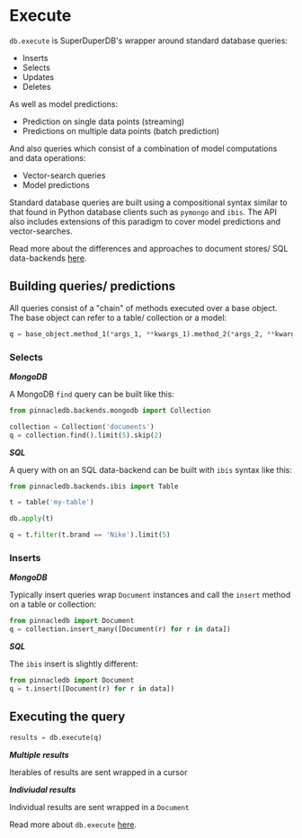 # Execute

`db.execute` is SuperDuperDB's wrapper around standard database queries:

- Inserts
- Selects
- Updates
- Deletes

As well as model predictions:

- Prediction on single data points (streaming)
- Predictions on multiple data points (batch prediction)

And also queries which consist of a combination of model computations and data operations:

- Vector-search queries
- Model predictions

Standard database queries are built using a compositional syntax similar to that found in Python database clients 
such as `pymongo` and `ibis`. The API also includes extensions of this paradigm to cover model predictions
and vector-searches.

Read more about the differences and approaches to document stores/ SQL data-backends [here](docs/data_integrations).

## Building queries/ predictions

All queries consist of a "chain" of methods executed over a base object. The base object 
can refer to a table/ collection or a model:

```python
q = base_object.method_1(*args_1, **kwargs_1).method_2(*args_2, **kwargs_2)....
```

### Selects

***MongoDB***

A MongoDB `find` query can be built like this:

```python
from pinnacledb.backends.mongodb import Collection

collection = Collection('documents')
q = collection.find().limit(5).skip(2)
```

***SQL***

A query with on an SQL data-backend can be built with `ibis` syntax like this:

```python
from pinnacledb.backends.ibis import Table

t = table('my-table')

db.apply(t)

q = t.filter(t.brand == 'Nike').limit(5)
```

### Inserts

***MongoDB***

Typically insert queries wrap `Document` instances and call the `insert` method on a table or collection:

```python
from pinnacledb import Document
q = collection.insert_many([Document(r) for r in data])
```

***SQL***

The `ibis` insert is slightly different:

```python
from pinnacledb import Document
q = t.insert([Document(r) for r in data])
```

## Executing the query


```python
results = db.execute(q)
```

***Multiple results***

Iterables of results are sent wrapped in a cursor

***Indiviudal results***

Individual results are sent wrapped in a `Document`

Read more about `db.execute` [here](../execute_api/overview).